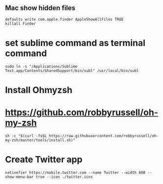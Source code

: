 ## Mac show hidden files
```
defaults write com.apple.finder AppleShowAllFiles TRUE
killall Finder
```

# set sublime command as terminal command
```
sudo ln -s "/Applications/Sublime Text.app/Contents/SharedSupport/bin/subl" /usr/local/bin/subl
```

# Install Ohmyzsh
# https://github.com/robbyrussell/oh-my-zsh
```
sh -c "$(curl -fsSL https://raw.githubusercontent.com/robbyrussell/oh-my-zsh/master/tools/install.sh)"
```

# Create Twitter app
```
nativefier https://mobile.twitter.com --name Twitter --width 600 --show-menu-bar true --icon ./twitter.icns
```

